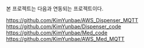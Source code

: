 본 프로젝트는 다음과 연동되는 프로젝트이다.

https://github.com/KimYunbae/AWS_Dispenser_MQTT
https://github.com/KimYunbae/Dispenser_code
https://github.com/KimYunbae/Med_code
https://github.com/KimYunbae/AWS_Med_MQTT
